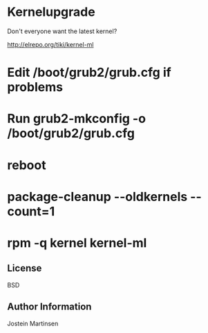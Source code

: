 Kernelupgrade
=========

Don't everyone want the latest kernel?

http://elrepo.org/tiki/kernel-ml

# Edit /boot/grub2/grub.cfg if problems
# Run grub2-mkconfig -o /boot/grub2/grub.cfg
# reboot
# package-cleanup --oldkernels --count=1
# rpm -q kernel kernel-ml


License
-------

BSD

Author Information
------------------

Jostein Martinsen
